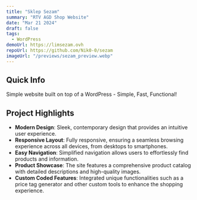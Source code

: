 ```yaml
---
title: "Sklep Sezam"
summary: "RTV AGD Shop Website"
date: "Mar 21 2024"
draft: false
tags:
  - WordPress
demoUrl: https://limsezam.ovh
repoUrl: https://github.com/Nik0-0/sezam
imageUrl: "/previews/sezam_preview.webp"
---
```


## Quick Info
Simple website built on top of a WordPress - Simple, Fast, Functional!

## Project Highlights

- **Modern Design**: Sleek, contemporary design that provides an intuitive user experience.
- **Responsive Layout**: Fully responsive, ensuring a seamless browsing experience across all devices, from desktops to smartphones.
- **Easy Navigation**: Simplified navigation allows users to effortlessly find products and information.
- **Product Showcase**: The site features a comprehensive product catalog with detailed descriptions and high-quality images.
- **Custom Coded Features**: Integrated unique functionalities such as a price tag generator and other custom tools to enhance the shopping experience.

